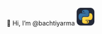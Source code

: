 👋 Hi, I’m @bachtiyarma
<img src="https://raw.githubusercontent.com/tandpfun/skill-icons/main/icons/Python-Dark.svg" width="40" height="40">
